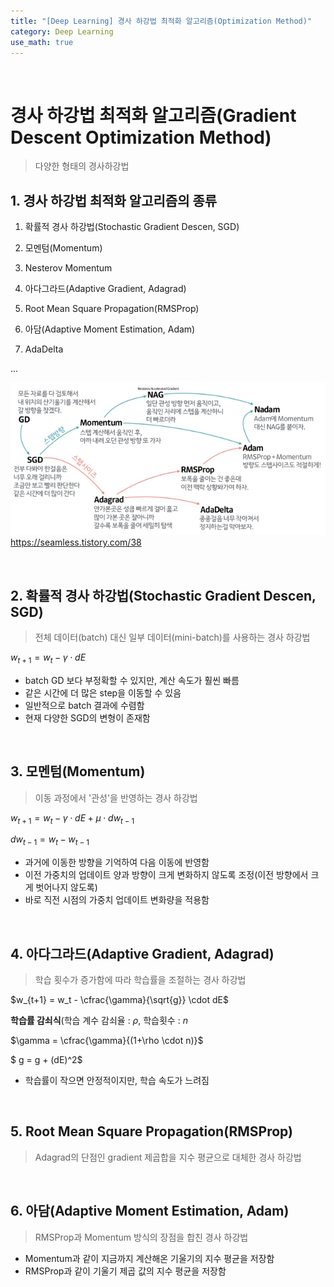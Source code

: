```yaml
---
title: "[Deep Learning] 경사 하강법 최적화 알고리즘(Optimization Method)"
category: Deep Learning
use_math: true
---
```


<br>

# 경사 하강법 최적화 알고리즘(Gradient Descent Optimization Method)
> 다양한 형태의 경사하강법

## 1. 경사 하강법 최적화 알고리즘의 종류

1) 확률적 경사 하강법(Stochastic Gradient Descen, SGD)

2) 모멘텀(Momentum)

3) Nesterov Momentum

4) 아다그라드(Adaptive Gradient, Adagrad)

5) Root Mean Square Propagation(RMSProp)

6) 아담(Adaptive Moment Estimation, Adam)

7) AdaDelta

...

![](/assets/images/posts/dl/optimization.png)
https://seamless.tistory.com/38

<br>

## 2. 확률적 경사 하강법(Stochastic Gradient Descen, SGD)
> 전체 데이터(batch) 대신 일부 데이터(mini-batch)를 사용하는 경사 하강법

$w_{t+1} = w_t - \gamma \cdot dE$

- batch GD 보다 부정확할 수 있지만, 계산 속도가 훨씬 빠름
- 같은 시간에 더 많은 step을 이동할 수 있음
- 일반적으로 batch 결과에 수렴함
- 현재 다양한 SGD의 변형이 존재함

<br>

## 3. 모멘텀(Momentum)
> 이동 과정에서 '관성'을 반영하는 경사 하강법

$w_{t+1} = w_t - \gamma \cdot dE + \mu \cdot dw_{t-1}$

$dw_{t-1} = w_t -w_{t-1}$

- 과거에 이동한 방향을 기억하여 다음 이동에 반영함
- 이전 가중치의 업데이트 양과 방향이 크게 변화하지 않도록 조정(이전 방향에서 크게 벗어나지 않도록)
- 바로 직전 시점의 가중치 업데이트 변화량을 적용함

<br>

## 4. 아다그라드(Adaptive Gradient, Adagrad)
> 학습 횟수가 증가함에 따라 학습률을 조절하는 경사 하강법

$w_{t+1} = w_t - \cfrac{\gamma}{\sqrt{g}} \cdot dE$

**학습률 감쇠식**(학습 계수 감쇠율 : $\rho$, 학습횟수 : $n$

$\gamma = \cfrac{\gamma}{(1+\rho \cdot n)}$

$ g = g + (dE)^2$

- 학습률이 작으면 안정적이지만, 학습 속도가 느려짐

<br>

## 5. Root Mean Square Propagation(RMSProp)
> Adagrad의 단점인 gradient 제곱합을 지수 평균으로 대체한 경사 하강법

<br>

## 6. 아담(Adaptive Moment Estimation, Adam)
> RMSProp과 Momentum 방식의 장점을 합친 경사 하강법

- Momentum과 같이 지금까지 계산해온 기울기의 지수 평균을 저장함
- RMSProp과 같이 기울기 제곱 값의 지수 평균을 저장함